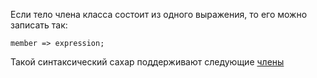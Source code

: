 Если тело члена класса состоит из одного выражения, то его можно записать так:

`member => expression;`

Такой синтаксический сахар поддерживают следующие [члены](https://docs.microsoft.com/en-us/dotnet/csharp/programming-guide/statements-expressions-operators/expression-bodied-members#:~:text=the%20following%20table%3A-,Member,-Supported%20as%20of)